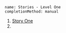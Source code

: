 ```ngMeta
name: Stories - Level One
completionMethod: manual
```

1. [Story One](www.meristory.com)
2. 